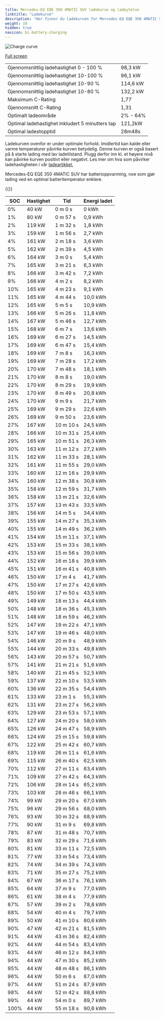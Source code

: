 ```yaml
---
title: Mercedes-EQ EQE 350 4MATIC SUV ladekurve og ladeytelse
linktitle: "Ladekurve"
description: "Her finner du ladekurven for Mercedes-EQ EQE 350 4MATIC SUV. "
weight: 10
hidden: true
navicon: bi-battery-charging
---
```

<!-- markdownlint-disable MD033 -->
<img src="../chargingcurve.svg" alt="Charge curve" class="img-fluid">

[Full screen](../chargingcurve.svg)


<table class="table table-striped">
<tbody>
<tr>
<td>Gjennomsnittlig ladehastighet 0 - 100 %</td><td>98,3 kW</td>
</tr>
<tr>
<td>Gjennomsnittlig ladehastighet 10-100 %</td><td>96,1 kW</td>
</tr>
<tr>
<td>Gjennomsnittlig ladehastighet 10-90 %</td><td>114,6 kW</td>
</tr>
<tr>
<td>Gjennomsnittlig ladehastighet 10-80 %</td><td>132,2 kW</td>
</tr>
<tr>
<td>Maksimum C-Rating</td><td>1,77</td>
</tr>
<tr>
<td>Gjennomsnitt C-Rating</td><td>1,31</td>
</tr>
<tr>
<td>Optimalt ladeområde</td><td>2% - 64%</td>
</tr>
<tr>
<td>Optimal ladehastighet inkludert 5 minutters tap</td><td>121,2kW</td>
</tr>
<tr>
<td>Optimal ladestopptid</td><td>28m48s</td>
</tr>
</tbody>
</table>


Ladekurven ovenfor er under optimale forhold. Imidlertid kan kalde eller varme temperaturer påvirke kurven betydelig. Denne kurven er også basert på å starte lading med lav ladetilstand. Plugg derfor inn kl. et høyere nivå kan påvirke kurven positivt eller negativt. Les mer om hva som påvirker ladehastigheten i vår [ladeartikkel.](../../../../../technology/battery/charging/) 


Mercedes-EQ EQE 350 4MATIC SUV har batterioppvarming, noe som gjør lading ved en optimal batteritemperatur enklere. 


{{<evkxdisplayaddarticle />}}
<table class="table table-striped">
<thead>
<tr><th>SOC</th><th>Hastighet</th><th>Tid</th><th>Energi ladet</th></tr>
</thead>
<tbody>
<tr>
<td>0%</td><td>40 kW</td><td> 0 m 0 s </td><td>0 kWh </td>
</tr>
<tr>
<td>1%</td><td>80 kW</td><td> 0 m 57 s </td><td>0,9 kWh </td>
</tr>
<tr>
<td>2%</td><td>119 kW</td><td> 1 m 32 s </td><td>1,8 kWh </td>
</tr>
<tr>
<td>3%</td><td>159 kW</td><td> 1 m 56 s </td><td>2,7 kWh </td>
</tr>
<tr>
<td>4%</td><td>161 kW</td><td> 2 m 18 s </td><td>3,6 kWh </td>
</tr>
<tr>
<td>5%</td><td>162 kW</td><td> 2 m 39 s </td><td>4,5 kWh </td>
</tr>
<tr>
<td>6%</td><td>164 kW</td><td> 3 m 0 s </td><td>5,4 kWh </td>
</tr>
<tr>
<td>7%</td><td>165 kW</td><td> 3 m 21 s </td><td>6,3 kWh </td>
</tr>
<tr>
<td>8%</td><td>166 kW</td><td> 3 m 42 s </td><td>7,2 kWh </td>
</tr>
<tr>
<td>9%</td><td>166 kW</td><td> 4 m 2 s </td><td>8,2 kWh </td>
</tr>
<tr>
<td>10%</td><td>165 kW</td><td> 4 m 23 s </td><td>9,1 kWh </td>
</tr>
<tr>
<td>11%</td><td>165 kW</td><td> 4 m 44 s </td><td>10,0 kWh </td>
</tr>
<tr>
<td>12%</td><td>165 kW</td><td> 5 m 5 s </td><td>10,9 kWh </td>
</tr>
<tr>
<td>13%</td><td>166 kW</td><td> 5 m 26 s </td><td>11,8 kWh </td>
</tr>
<tr>
<td>14%</td><td>167 kW</td><td> 5 m 46 s </td><td>12,7 kWh </td>
</tr>
<tr>
<td>15%</td><td>168 kW</td><td> 6 m 7 s </td><td>13,6 kWh </td>
</tr>
<tr>
<td>16%</td><td>169 kW</td><td> 6 m 27 s </td><td>14,5 kWh </td>
</tr>
<tr>
<td>17%</td><td>169 kW</td><td> 6 m 47 s </td><td>15,4 kWh </td>
</tr>
<tr>
<td>18%</td><td>169 kW</td><td> 7 m 8 s </td><td>16,3 kWh </td>
</tr>
<tr>
<td>19%</td><td>169 kW</td><td> 7 m 28 s </td><td>17,2 kWh </td>
</tr>
<tr>
<td>20%</td><td>170 kW</td><td> 7 m 48 s </td><td>18,1 kWh </td>
</tr>
<tr>
<td>21%</td><td>170 kW</td><td> 8 m 8 s </td><td>19,0 kWh </td>
</tr>
<tr>
<td>22%</td><td>170 kW</td><td> 8 m 29 s </td><td>19,9 kWh </td>
</tr>
<tr>
<td>23%</td><td>170 kW</td><td> 8 m 49 s </td><td>20,8 kWh </td>
</tr>
<tr>
<td>24%</td><td>170 kW</td><td> 9 m 9 s </td><td>21,7 kWh </td>
</tr>
<tr>
<td>25%</td><td>169 kW</td><td> 9 m 29 s </td><td>22,6 kWh </td>
</tr>
<tr>
<td>26%</td><td>169 kW</td><td> 9 m 50 s </td><td>23,6 kWh </td>
</tr>
<tr>
<td>27%</td><td>167 kW</td><td> 10 m 10 s </td><td>24,5 kWh </td>
</tr>
<tr>
<td>28%</td><td>166 kW</td><td> 10 m 31 s </td><td>25,4 kWh </td>
</tr>
<tr>
<td>29%</td><td>165 kW</td><td> 10 m 51 s </td><td>26,3 kWh </td>
</tr>
<tr>
<td>30%</td><td>163 kW</td><td> 11 m 12 s </td><td>27,2 kWh </td>
</tr>
<tr>
<td>31%</td><td>162 kW</td><td> 11 m 33 s </td><td>28,1 kWh </td>
</tr>
<tr>
<td>32%</td><td>161 kW</td><td> 11 m 55 s </td><td>29,0 kWh </td>
</tr>
<tr>
<td>33%</td><td>160 kW</td><td> 12 m 16 s </td><td>29,9 kWh </td>
</tr>
<tr>
<td>34%</td><td>160 kW</td><td> 12 m 38 s </td><td>30,8 kWh </td>
</tr>
<tr>
<td>35%</td><td>158 kW</td><td> 12 m 59 s </td><td>31,7 kWh </td>
</tr>
<tr>
<td>36%</td><td>158 kW</td><td> 13 m 21 s </td><td>32,6 kWh </td>
</tr>
<tr>
<td>37%</td><td>157 kW</td><td> 13 m 43 s </td><td>33,5 kWh </td>
</tr>
<tr>
<td>38%</td><td>156 kW</td><td> 14 m 5 s </td><td>34,4 kWh </td>
</tr>
<tr>
<td>39%</td><td>155 kW</td><td> 14 m 27 s </td><td>35,3 kWh </td>
</tr>
<tr>
<td>40%</td><td>155 kW</td><td> 14 m 49 s </td><td>36,2 kWh </td>
</tr>
<tr>
<td>41%</td><td>154 kW</td><td> 15 m 11 s </td><td>37,1 kWh </td>
</tr>
<tr>
<td>42%</td><td>153 kW</td><td> 15 m 33 s </td><td>38,1 kWh </td>
</tr>
<tr>
<td>43%</td><td>153 kW</td><td> 15 m 56 s </td><td>39,0 kWh </td>
</tr>
<tr>
<td>44%</td><td>152 kW</td><td> 16 m 18 s </td><td>39,9 kWh </td>
</tr>
<tr>
<td>45%</td><td>151 kW</td><td> 16 m 41 s </td><td>40,8 kWh </td>
</tr>
<tr>
<td>46%</td><td>150 kW</td><td> 17 m 4 s </td><td>41,7 kWh </td>
</tr>
<tr>
<td>47%</td><td>150 kW</td><td> 17 m 27 s </td><td>42,6 kWh </td>
</tr>
<tr>
<td>48%</td><td>150 kW</td><td> 17 m 50 s </td><td>43,5 kWh </td>
</tr>
<tr>
<td>49%</td><td>149 kW</td><td> 18 m 13 s </td><td>44,4 kWh </td>
</tr>
<tr>
<td>50%</td><td>148 kW</td><td> 18 m 36 s </td><td>45,3 kWh </td>
</tr>
<tr>
<td>51%</td><td>148 kW</td><td> 18 m 59 s </td><td>46,2 kWh </td>
</tr>
<tr>
<td>52%</td><td>147 kW</td><td> 19 m 22 s </td><td>47,1 kWh </td>
</tr>
<tr>
<td>53%</td><td>147 kW</td><td> 19 m 46 s </td><td>48,0 kWh </td>
</tr>
<tr>
<td>54%</td><td>146 kW</td><td> 20 m 9 s </td><td>48,9 kWh </td>
</tr>
<tr>
<td>55%</td><td>144 kW</td><td> 20 m 33 s </td><td>49,8 kWh </td>
</tr>
<tr>
<td>56%</td><td>143 kW</td><td> 20 m 57 s </td><td>50,7 kWh </td>
</tr>
<tr>
<td>57%</td><td>141 kW</td><td> 21 m 21 s </td><td>51,6 kWh </td>
</tr>
<tr>
<td>58%</td><td>140 kW</td><td> 21 m 45 s </td><td>52,5 kWh </td>
</tr>
<tr>
<td>59%</td><td>137 kW</td><td> 22 m 10 s </td><td>53,5 kWh </td>
</tr>
<tr>
<td>60%</td><td>136 kW</td><td> 22 m 35 s </td><td>54,4 kWh </td>
</tr>
<tr>
<td>61%</td><td>133 kW</td><td> 23 m 1 s </td><td>55,3 kWh </td>
</tr>
<tr>
<td>62%</td><td>131 kW</td><td> 23 m 27 s </td><td>56,2 kWh </td>
</tr>
<tr>
<td>63%</td><td>129 kW</td><td> 23 m 53 s </td><td>57,1 kWh </td>
</tr>
<tr>
<td>64%</td><td>127 kW</td><td> 24 m 20 s </td><td>58,0 kWh </td>
</tr>
<tr>
<td>65%</td><td>126 kW</td><td> 24 m 47 s </td><td>58,9 kWh </td>
</tr>
<tr>
<td>66%</td><td>124 kW</td><td> 25 m 15 s </td><td>59,8 kWh </td>
</tr>
<tr>
<td>67%</td><td>122 kW</td><td> 25 m 42 s </td><td>60,7 kWh </td>
</tr>
<tr>
<td>68%</td><td>119 kW</td><td> 26 m 11 s </td><td>61,6 kWh </td>
</tr>
<tr>
<td>69%</td><td>115 kW</td><td> 26 m 40 s </td><td>62,5 kWh </td>
</tr>
<tr>
<td>70%</td><td>112 kW</td><td> 27 m 11 s </td><td>63,4 kWh </td>
</tr>
<tr>
<td>71%</td><td>109 kW</td><td> 27 m 42 s </td><td>64,3 kWh </td>
</tr>
<tr>
<td>72%</td><td>106 kW</td><td> 28 m 14 s </td><td>65,2 kWh </td>
</tr>
<tr>
<td>73%</td><td>103 kW</td><td> 28 m 46 s </td><td>66,1 kWh </td>
</tr>
<tr>
<td>74%</td><td>99 kW</td><td> 29 m 20 s </td><td>67,0 kWh </td>
</tr>
<tr>
<td>75%</td><td>96 kW</td><td> 29 m 56 s </td><td>68,0 kWh </td>
</tr>
<tr>
<td>76%</td><td>93 kW</td><td> 30 m 32 s </td><td>68,9 kWh </td>
</tr>
<tr>
<td>77%</td><td>90 kW</td><td> 31 m 9 s </td><td>69,8 kWh </td>
</tr>
<tr>
<td>78%</td><td>87 kW</td><td> 31 m 48 s </td><td>70,7 kWh </td>
</tr>
<tr>
<td>79%</td><td>83 kW</td><td> 32 m 29 s </td><td>71,6 kWh </td>
</tr>
<tr>
<td>80%</td><td>81 kW</td><td> 33 m 11 s </td><td>72,5 kWh </td>
</tr>
<tr>
<td>81%</td><td>77 kW</td><td> 33 m 54 s </td><td>73,4 kWh </td>
</tr>
<tr>
<td>82%</td><td>74 kW</td><td> 34 m 39 s </td><td>74,3 kWh </td>
</tr>
<tr>
<td>83%</td><td>71 kW</td><td> 35 m 27 s </td><td>75,2 kWh </td>
</tr>
<tr>
<td>84%</td><td>67 kW</td><td> 36 m 17 s </td><td>76,1 kWh </td>
</tr>
<tr>
<td>85%</td><td>64 kW</td><td> 37 m 9 s </td><td>77,0 kWh </td>
</tr>
<tr>
<td>86%</td><td>61 kW</td><td> 38 m 4 s </td><td>77,9 kWh </td>
</tr>
<tr>
<td>87%</td><td>57 kW</td><td> 39 m 2 s </td><td>78,8 kWh </td>
</tr>
<tr>
<td>88%</td><td>54 kW</td><td> 40 m 4 s </td><td>79,7 kWh </td>
</tr>
<tr>
<td>89%</td><td>50 kW</td><td> 41 m 10 s </td><td>80,6 kWh </td>
</tr>
<tr>
<td>90%</td><td>47 kW</td><td> 42 m 21 s </td><td>81,5 kWh </td>
</tr>
<tr>
<td>91%</td><td>44 kW</td><td> 43 m 36 s </td><td>82,4 kWh </td>
</tr>
<tr>
<td>92%</td><td>44 kW</td><td> 44 m 54 s </td><td>83,4 kWh </td>
</tr>
<tr>
<td>93%</td><td>44 kW</td><td> 46 m 12 s </td><td>84,3 kWh </td>
</tr>
<tr>
<td>94%</td><td>44 kW</td><td> 47 m 30 s </td><td>85,2 kWh </td>
</tr>
<tr>
<td>95%</td><td>44 kW</td><td> 48 m 48 s </td><td>86,1 kWh </td>
</tr>
<tr>
<td>96%</td><td>44 kW</td><td> 50 m 6 s </td><td>87,0 kWh </td>
</tr>
<tr>
<td>97%</td><td>44 kW</td><td> 51 m 24 s </td><td>87,9 kWh </td>
</tr>
<tr>
<td>98%</td><td>44 kW</td><td> 52 m 42 s </td><td>88,8 kWh </td>
</tr>
<tr>
<td>99%</td><td>44 kW</td><td> 54 m 0 s </td><td>89,7 kWh </td>
</tr>
<tr>
<td>100%</td><td>44 kW</td><td> 55 m 18 s </td><td>90,6 kWh </td>
</tr>
</tbody>
</table>

